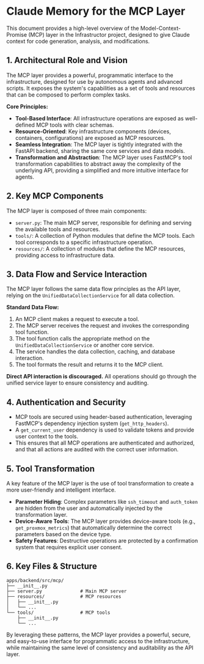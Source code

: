 # Claude Memory for the MCP Layer

This document provides a high-level overview of the Model-Context-Promise (MCP) layer in the Infrastructor project, designed to give Claude context for code generation, analysis, and modifications.

## 1. Architectural Role and Vision

The MCP layer provides a powerful, programmatic interface to the infrastructure, designed for use by autonomous agents and advanced scripts. It exposes the system's capabilities as a set of tools and resources that can be composed to perform complex tasks.

**Core Principles:**

-   **Tool-Based Interface**: All infrastructure operations are exposed as well-defined MCP tools with clear schemas.
-   **Resource-Oriented**: Key infrastructure components (devices, containers, configurations) are exposed as MCP resources.
-   **Seamless Integration**: The MCP layer is tightly integrated with the FastAPI backend, sharing the same core services and data models.
-   **Transformation and Abstraction**: The MCP layer uses FastMCP's tool transformation capabilities to abstract away the complexity of the underlying API, providing a simplified and more intuitive interface for agents.

## 2. Key MCP Components

The MCP layer is composed of three main components:

-   `server.py`: The main MCP server, responsible for defining and serving the available tools and resources.
-   `tools/`: A collection of Python modules that define the MCP tools. Each tool corresponds to a specific infrastructure operation.
-   `resources/`: A collection of modules that define the MCP resources, providing access to infrastructure data.

## 3. Data Flow and Service Interaction

The MCP layer follows the same data flow principles as the API layer, relying on the `UnifiedDataCollectionService` for all data collection.

**Standard Data Flow:**

1.  An MCP client makes a request to execute a tool.
2.  The MCP server receives the request and invokes the corresponding tool function.
3.  The tool function calls the appropriate method on the `UnifiedDataCollectionService` or another core service.
4.  The service handles the data collection, caching, and database interaction.
5.  The tool formats the result and returns it to the MCP client.

**Direct API interaction is discouraged.** All operations should go through the unified service layer to ensure consistency and auditing.

## 4. Authentication and Security

-   MCP tools are secured using header-based authentication, leveraging FastMCP's dependency injection system (`get_http_headers`).
-   A `get_current_user` dependency is used to validate tokens and provide user context to the tools.
-   This ensures that all MCP operations are authenticated and authorized, and that all actions are audited with the correct user information.

## 5. Tool Transformation

A key feature of the MCP layer is the use of tool transformation to create a more user-friendly and intelligent interface.

-   **Parameter Hiding**: Complex parameters like `ssh_timeout` and `auth_token` are hidden from the user and automatically injected by the transformation layer.
-   **Device-Aware Tools**: The MCP layer provides device-aware tools (e.g., `get_proxmox_metrics`) that automatically determine the correct parameters based on the device type.
-   **Safety Features**: Destructive operations are protected by a confirmation system that requires explicit user consent.

## 6. Key Files & Structure

```
apps/backend/src/mcp/
├── __init__.py
├── server.py              # Main MCP server
├── resources/             # MCP resources
│   ├── __init__.py
│   └── ...
└── tools/                 # MCP tools
    ├── __init__.py
    └── ...
```

By leveraging these patterns, the MCP layer provides a powerful, secure, and easy-to-use interface for programmatic access to the infrastructure, while maintaining the same level of consistency and auditability as the API layer.